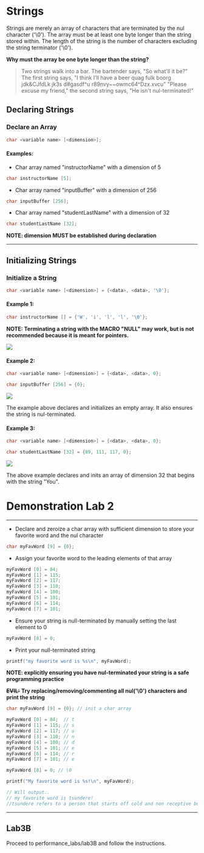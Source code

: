 # Strings

Strings are merely an array of characters that are terminated by the nul character ('\0'). The array must be at least one byte longer than the string stored within. The length of the string is the number of characters excluding the string terminator ('\0').

**Why must the array be one byte longer than the string?**

> Two strings walk into a bar. The bartender says, "So what'll it be?"
> The first string says, "I think I'll have a beer quag fulk boorg jdk&CJfdLk jk3s d$\#$gasdf^u r89nvy~~owmc64^Dzx.xvcu"
> "Please excuse my friend," the second string says, "He isn't nul-terminated!"

## Declaring Strings

### Declare an Array

```c
char <variable name> [<dimension>];
```

#### Examples:

* Char array named "instructorName" with a dimension of 5

```c
char instructorName [5];
```

* Char array named "inputBuffer" with a dimension of 256

```c
char inputBuffer [256];
```

* Char array named "studentLastName" with a dimension of 32

```c
char studentLastName [32];
```

**NOTE: dimension MUST be established during declaration**

---

## Initializing Strings

### Initialize a String

```c
char <variable name> [<dimension>] = {<data>, <data>, '\0'};
```

#### Example 1:

```c
char instructorName [] = {'W', 'i', 'l', 'l', '\0'};
```

**NOTE: Terminating a string with the MACRO "NULL" may work, but is not recommended because it is meant for pointers.**

![](/assets/string1.png)

#### Example 2:

```c
char <variable name> [<dimension>] = {<data>, <data>, 0};
```

```c
char inputBuffer [256] = {0};
```

![](/assets/string2.png)

The example above declares and initializes an empty array. It also ensures the string is nul-terminated.

#### Example 3:

```c
char <variable name> [<dimension>] = {<data>, <data>, 0};
```

```c
char studentLastName [32] = {89, 111, 117, 0};
```

![](/assets/string3.png)

The above example declares and inits an array of dimension 32 that begins with the string "You".

# Demonstration Lab 2

---

* Declare and zeroize a char array with sufficient dimension to store your favorite word and the nul character

```c
char myFavWord [9] = {0};
```

* Assign your favorite word to the leading elements of that array

```c
myFavWord [0] = 84;
myFavWord [1] = 115;
myFavWord [2] = 117;
myFavWord [3] = 110;
myFavWord [4] = 100;
myFavWord [5] = 101;
myFavWord [6] = 114;
myFavWord [7] = 101;
```

* Ensure your string is null-terminated by manually setting the last element to 0

```c
myFavWord [8] = 0;
```

* Print your null-terminated string

```c
printf("my favorite word is %s\n", myFavWord);
```

**NOTE: explicitly ensuring you have nul-terminated your string is a safe programming practice**

~~**EVIL:**~~ **Try replacing/removing/commenting all nul('\0') characters and print the string**

```c
char myFavWord [9] = {0}; // init a char array

myFavWord [0] = 84;  // t
myFavWord [1] = 115; // s
myFavWord [2] = 117; // u
myFavWord [3] = 110; // n
myFavWord [4] = 100; // d
myFavWord [5] = 101; // e
myFavWord [6] = 114; // r
myFavWord [7] = 101; // e

myFavWord [8] = 0; // \0

printf("My favorite word is %s!\n", myFavWord);

// Will output..
// my favorite word is tsundere!
//tsundere refers to a person that starts off cold and non receptive but then gradually warms up to their company. Often an archetype in many japanese animations.
```

---

## Lab3B

Proceed to performance_labs/lab3B and follow the instructions. 
